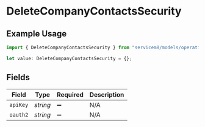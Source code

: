 # DeleteCompanyContactsSecurity

## Example Usage

```typescript
import { DeleteCompanyContactsSecurity } from "servicem8/models/operations";

let value: DeleteCompanyContactsSecurity = {};
```

## Fields

| Field              | Type               | Required           | Description        |
| ------------------ | ------------------ | ------------------ | ------------------ |
| `apiKey`           | *string*           | :heavy_minus_sign: | N/A                |
| `oauth2`           | *string*           | :heavy_minus_sign: | N/A                |